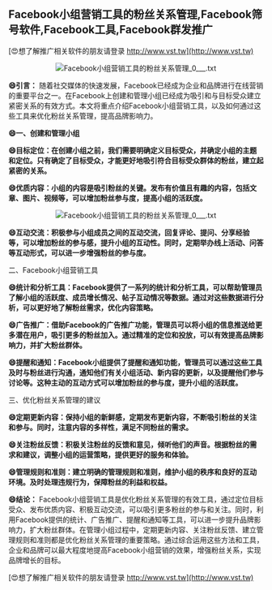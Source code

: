 ## **Facebook小组营销工具的粉丝关系管理,Facebook筛号软件,Facebook工具,Facebook群发推广**

[😍想了解推广相关软件的朋友请登录 http://www.vst.tw](http://www.vst.tw)

 <center><img src="https://vst.tw/MP4/tuiguang/png/7.png" alt="Facebook小组营销工具的粉丝关系管理_0___.txt"></center>

**😄引言：**
随着社交媒体的快速发展，Facebook已经成为企业和品牌进行在线营销的重要平台之一。在Facebook上创建和管理小组已经成为吸引和与目标受众建立紧密关系的有效方式。本文将重点介绍Facebook小组营销工具，以及如何通过这些工具来优化粉丝关系管理，提高品牌影响力。

**😄一、创建和管理小组**

**😄目标定位：在创建小组之前，我们需要明确定义目标受众，并确定小组的主题和定位。只有确定了目标受众，才能更好地吸引符合目标受众群体的粉丝，建立起紧密的关系。**

**😄优质内容：小组的内容是吸引粉丝的关键。发布有价值且有趣的内容，包括文章、图片、视频等，可以增加粉丝参与度，提高小组的活跃度。**

 <center><img src="https://vst.tw/MP4/tuiguang/png/0.png" alt="Facebook小组营销工具的粉丝关系管理_0___.txt"></center>

**😄互动交流：积极参与小组成员之间的互动交流，回复评论、提问、分享经验等，可以增加粉丝的参与感，提升小组的互动性。同时，定期举办线上活动、问答等互动形式，可以进一步增强粉丝的参与度。**

二、Facebook小组营销工具

**😄统计和分析工具：Facebook提供了一系列的统计和分析工具，可以帮助管理员了解小组的活跃度、成员增长情况、帖子互动情况等数据。通过对这些数据进行分析，可以更好地了解粉丝需求，优化内容策略。**

**😄广告推广：借助Facebook的广告推广功能，管理员可以将小组的信息推送给更多潜在用户，吸引更多的粉丝加入。通过精准的定位和投放，可以有效提高品牌影响力，并扩大粉丝群体。**

**😄提醒和通知：Facebook小组提供了提醒和通知功能，管理员可以通过这些工具及时与粉丝进行沟通，通知他们有关小组活动、新内容的更新，以及提醒他们参与讨论等。这种主动的互动方式可以增加粉丝的参与度，提升小组的活跃度。**

三、优化粉丝关系管理的建议

**😄定期更新内容：保持小组的新鲜感，定期发布更新内容，不断吸引粉丝的关注和参与。同时，注意内容的多样性，满足不同粉丝的需求。**

**😄关注粉丝反馈：积极关注粉丝的反馈和意见，倾听他们的声音。根据粉丝的需求和建议，调整小组的运营策略，提供更好的服务和体验。**

**😄管理规则和准则：建立明确的管理规则和准则，维护小组的秩序和良好的互动环境。及时处理违规行为，保障粉丝的利益和权益。**

**😄结论：**
Facebook小组营销工具是优化粉丝关系管理的有效工具，通过定位目标受众、发布优质内容、积极互动交流，可以吸引更多粉丝的参与和关注。同时，利用Facebook提供的统计、广告推广、提醒和通知等工具，可以进一步提升品牌影响力，扩大粉丝群体。在管理小组过程中，定期更新内容、关注粉丝反馈、建立管理规则和准则都是优化粉丝关系管理的重要策略。通过综合运用这些方法和工具，企业和品牌可以最大程度地提高Facebook小组营销的效果，增强粉丝关系，实现品牌增长的目标。

[😍想了解推广相关软件的朋友请登录 http://www.vst.tw](http://www.vst.tw)



